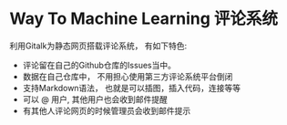 # Way To Machine Learning 评论系统

利用Gitalk为静态网页搭载评论系统， 有如下特色:

- 评论留在自己的Github仓库的Issues当中。
- 数据在自己仓库中， 不用担心使用第三方评论系统平台倒闭
- 支持Markdown语法， 也就是可以插图，插入代码，连接等等
- 可以 @ 用户, 其他用户也会收到邮件提醒
- 有其他人评论网页的时候管理员会收到邮件提示
